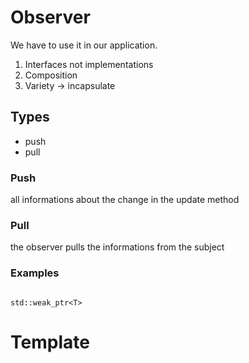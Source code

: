 # Observer

We have to use it in our application.

1. Interfaces not implementations
2. Composition
3. Variety -> incapsulate

## Types

- push
- pull

### Push

all informations about the change in the update method

### Pull

the observer pulls the informations from the subject

### Examples

```

std::weak_ptr<T>

```

# Template